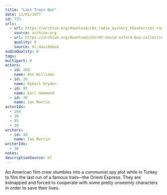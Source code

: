 ```yaml
---
title: "Last Train Out"
date: 11/01/1977
id: 733
urls: 
  - url: https://archive.org/download/cbs_radio_mystery_theater/cbs_radio_mystery_theater-0701-0750.zip/cbs_radio_mystery_theater-0701-0750%2Fcbsrmt_0733_last_train_out.mp3
    source: archive-org
  - url: https://archive.org/download/cbsrmt-david-oxford-boa-collection/CBSRMT-771101-0733-Last-Train-Out-(128-48)_WBBM-JE-{BoA}.mp3
    quality: 0
    source: kl-davidoboa
audioQuality: 0
tags: 
multipart: 0
actors:  
  - id: 264
    name: Ann Williams  
  - id: 16
    name: Robert Dryden  
  - id: 95
    name: Earl Hammond  
  - id: 38
    name: Ian Martin
actorIds:  
  - 264  
  - 16  
  - 95  
  - 38
writers:  
  - id: 38
    name: Ian Martin
writerIds:  
  - 38
notes: 
descriptionSource: kf
---
```

An American film crew stumbles into a communist spy plot while in Turkey to film the last run of a famous train—the Orient Express. They are kidnapped and forced to cooperate with some pretty unseemly characters in order to save their lives.